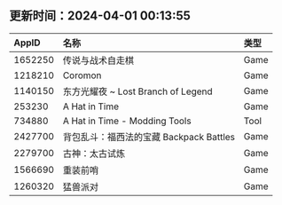## 更新时间：2024-04-01 00:13:55
| AppID | 名称 | 类型  |
| :-------------------- | :----------------------------- | :----------- |
| 1652250 | 传说与战术自走棋| Game |
| 1218210 | Coromon| Game |
| 1140150 | 东方光耀夜 ~ Lost Branch of Legend| Game |
| 253230 | A Hat in Time| Game |
| 734880 | A Hat in Time - Modding Tools| Tool |
| 2427700 | 背包乱斗：福西法的宝藏 Backpack Battles| Game |
| 2279700 | 古神：太古试炼| Game |
| 1566690 | 重装前哨| Game |
| 1260320 | 猛兽派对| Game |
